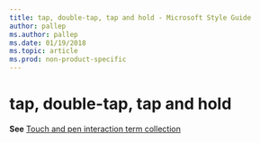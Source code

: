 ```yaml
---
title: tap, double-tap, tap and hold - Microsoft Style Guide
author: pallep
ms.author: pallep
ms.date: 01/19/2018
ms.topic: article
ms.prod: non-product-specific
---
```


# tap, double-tap, tap and hold

**See** [Touch and pen interaction term collection](~/a-z-word-list-term-collections/term-collections/touch-pen-interaction-terms.md)
